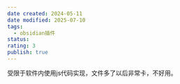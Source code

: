 ```yaml
---
date created: 2024-05-11
date modified: 2025-07-10
tags:
  - obsidian插件
status:
rating: 3
publish: true
---
```


受限于软件内使用js代码实现，文件多了以后非常卡，不好用。
